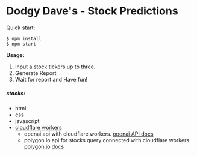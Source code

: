# Dodgy Dave's - Stock Predictions

Quick start:

```
$ npm install
$ npm start
```

**Usage:**

1. input a stock tickers up to three.
2. Generate Report
3. Wait for report and Have fun!

##### stacks:

- html
- css
- javascript
- [cloudflare workers](https://developers.cloudflare.com/workers/#cloudflare-workers)
  - openai api with cloudflare workers. [openai API docs](https://platform.openai.com/docs/api-reference)
  - polygon.io api for stocks query connected with cloudflare workers. [polygon.io docs](https://polygon.io/docs/stocks)
